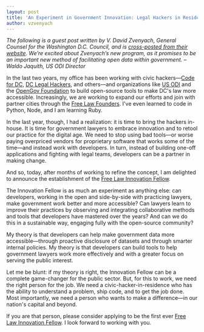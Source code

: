 ```yaml
---
layout: post
title: 'An Experiment in Government Innovation: Legal Hackers in Residence'
author: vzvenyach
---
```


_The following is a guest post written by V. David Zvenyach, General Counsel for the Washington D.C. Council, and is [cross-posted from their website](http://dccouncil.us/pages/an-experiment-in-government-innovationlegal-hackers-in-residence). We’re excited about Zvenyach’s new program, as it promises to be an important new method of facilitating open data within government. –Waldo Jaquith, US ODI Director_

In the last two years, my office has been working with civic hackers—[Code for DC](codefordc.org), [DC Legal Hackers](dclegalhackers.org), and others—and organizations like [US ODI](usodi.org) and the [OpenGov Foundation](opengovfoundation.org) to build open-source tools to make DC's law more accessible. Increasingly, we are working to expand our efforts and join with partner cities through the [Free Law Founders](freelawfounders.org). I've even learned to code in Python, Node, and I am learning Ruby.

In the last year, though, I had a realization: it is time to bring the hackers in-house. It is time for government lawyers to embrace innovation and to retool our practice for the digital age. We need to stop using bad tools—or worse paying overpriced vendors for proprietary software that works some of the time—and instead work with developers. In turn, instead of building one-off applications and fighting with legal teams, developers can be a partner in making change.

And so, today, after months of working to refine the concept, I am delighted to announce the establishment of the [Free Law Innovation Fellow](https://screendoor.dobt.co/opengov-foundation/free-law-coding-fellowship-on-the-d-c-council).

The Innovation Fellow is as much an experiment as anything else: can developers, working in the open and side-by-side with practicing lawyers, make government work better and more accessible? Can lawyers learn to improve their practices by observing and integrating collaborative methods and tools that developers have mastered over the years? And can we do this in a sustainable way, engaging fully with the open-source community?

My theory is that developers can help make government data more accessible—through proactive disclosure of datasets and through smarter internal policies. My theory is that developers can build tools to help government lawyers work more effectively and with a greater focus on serving the public interest.

Let me be blunt: if my theory is right, the Innovation Fellow can be a complete game-changer for the public sector. But, for this to work, we need the right person for the job. We need a civic-hacker-in-residence who has the ability to understand a problem, ship code, and to get the job done. Most importantly, we need a person who wants to make a difference—in our nation's capital and beyond.

If you are that person, please consider applying to be the first ever [Free Law Innovation Fellow](https://screendoor.dobt.co/opengov-foundation/free-law-coding-fellowship-on-the-d-c-council). I look forward to working with you.
